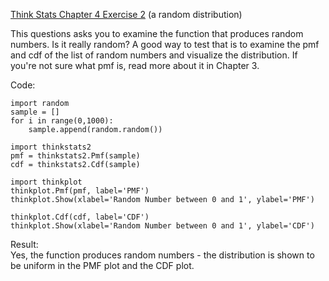 [Think Stats Chapter 4 Exercise 2](http://greenteapress.com/thinkstats2/html/thinkstats2005.html#toc41) (a random distribution)

This questions asks you to examine the function that produces random numbers.  Is it really random?  A good way to test that is to examine the pmf and cdf of the list of random numbers and visualize the distribution.  If you're not sure what pmf is, read more about it in Chapter 3.  

Code:  

```
import random
sample = []
for i in range(0,1000):
    sample.append(random.random())

import thinkstats2
pmf = thinkstats2.Pmf(sample)
cdf = thinkstats2.Cdf(sample)

import thinkplot
thinkplot.Pmf(pmf, label='PMF')
thinkplot.Show(xlabel='Random Number between 0 and 1', ylabel='PMF')

thinkplot.Cdf(cdf, label='CDF')
thinkplot.Show(xlabel='Random Number between 0 and 1', ylabel='CDF')
```
Result:  
Yes, the function produces random numbers - the distribution is shown to be uniform in the PMF plot and the CDF plot.


